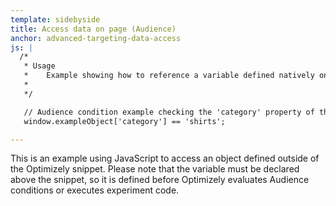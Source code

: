 ```yaml
---
template: sidebyside
title: Access data on page (Audience)
anchor: advanced-targeting-data-access
js: |
  /*
   * Usage
   *    Example showing how to reference a variable defined natively on the page from inside Optimizely.
   *
   */

   // Audience condition example checking the 'category' property of the 'exampleObject'
   window.exampleObject['category'] == 'shirts';

---
```


This is an example using JavaScript to access an object defined outside of the Optimizely snippet.  Please note that the variable must be declared above the snippet, so it is defined before Optimizely evaluates Audience conditions or executes experiment code.